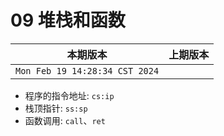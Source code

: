 # 09 堆栈和函数

|本期版本|上期版本 
|:---:|:---:
`Mon Feb 19 14:28:34 CST 2024` |

* 程序的指令地址: `cs:ip`
* 栈顶指针: `ss:sp`
* 函数调用: `call`、`ret`